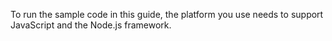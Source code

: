 To run the sample code in this guide, the platform you use needs to support JavaScript and the Node.js framework.

